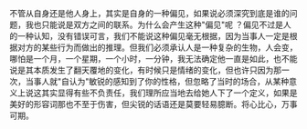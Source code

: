
<BlogInfo id="1075" title="莫以己之心揣测他人" author="小格" pv=0 read_times=0 pre_cost_time="16" category="杂谈" tag_list="['']" create_time="2022.10.08 22:34:31.182776" update_time="2022.10.08 22:34:31" />

不管从自身还是他人身上，其实是自身的一种偏见，如果说必须深究到底是谁的问题，我也只能说是双方之间的联系。为什么会产生这种"偏见"呢
？偏见不过是人的一种认知，没有错误可言，我们不能说这种偏见毫无根据，因为当事人一定是根据对方的某些行为而做出的推理。但我们必须承认人是一种复杂的生物，人会变，哪怕是一个月，一个星期，一个小时，一分钟，我无法确定他一直是如此，也不能说是其本质发生了翻天覆地的变化，有时候只是情绪的变化，但也许只因为那一次，当事人就"自认为"敏锐的感知到了你的性格，但忽略了当时的场合，从某种意义上说这其实显得有些不负责任，我们理所应当地去给她人下了一个定义，如果是美好的形容词那也不至于伤害，但尖锐的话语还是莫要轻易臆断。将心比心，万事可期。


